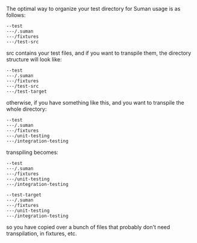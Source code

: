 The optimal way to organize your test directory for Suman usage is as follows:


```
--test
---/.suman
---/fixtures
---/test-src
```


src contains your test files, and if you want to transpile them, the directory structure will look like:

```
--test
---/.suman
---/fixtures
---/test-src
---/test-target
```

otherwise, if you have something like this, and you want to transpile the whole directory:

```
--test
---/.suman
---/fixtures
---/unit-testing
---/integration-testing
```

transpiling becomes:

```
--test
---/.suman
---/fixtures
---/unit-testing
---/integration-testing

--test-target
---/.suman
---/fixtures
---/unit-testing
---/integration-testing
```

so you have copied over a bunch of files that probably don't need transpilation, in fixtures, etc.

